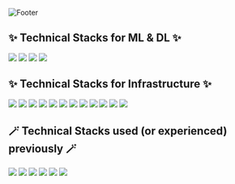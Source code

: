 ![Footer](https://capsule-render.vercel.app/api?type=waving&color=auto&height=200&section=footer&text=Hello%20🐰)

## ✨ Technical Stacks for ML & DL ✨
<img src="https://img.shields.io/badge/Python-3776AB?style=flat&logo=python&logoColor=white"/> <img src="https://img.shields.io/badge/Numpy-013243?style=flat&logo=Numpy&logoColor=white"/> <img src="https://img.shields.io/badge/Pandas-150458?style=flat&logo=Pandas&logoColor=white"/> <img src="https://img.shields.io/badge/Pytorch-EE4C2C?style=flat&logo=Pytorch&logoColor=white"/> 

## ✨ Technical Stacks for Infrastructure ✨
<img src="https://img.shields.io/badge/Airflow-231F20?style=flat&logo=Apache Airflow&logoColor=white"/> <img src="https://img.shields.io/badge/Docker-2496ED?style=flat&logo=docker&logoColor=white"/> <img src="https://img.shields.io/badge/FastAPI-009688?style=flat&logo=fastapi&logoColor=white"/> <img src="https://img.shields.io/badge/AWS EC2-FF9900?style=flat&logo=Amazon EC2&logoColor=white"/> <img src="https://img.shields.io/badge/AWS S3-569A31?style=flat&logo=Amazon S3&logoColor=white"/> <img src="https://img.shields.io/badge/AWS DynamoDB-4053D6?style=flat&logo=Amazon DynamoDB&logoColor=white"/> <img src="https://img.shields.io/badge/MongoDB-47A248?style=flat&logo=MongoDB&logoColor=white"/> <img src="https://img.shields.io/badge/Kubernetes-326CE5?style=flat&logo=Kubernetes&logoColor=white"/> <img src="https://img.shields.io/badge/AWS EKS-FF9900?style=flat&logo=Amazon EKS&logoColor=white"/> <img src="https://img.shields.io/badge/Helm-0F1689?style=flat&logo=Helm&logoColor=white"/> <img src="https://img.shields.io/badge/Kafka-231F20?style=flat&logo=ApacheKafka&logoColor=white"/> <img src="https://img.shields.io/badge/Redis-DC382D?style=flat&logo=Redis&logoColor=white"/>

## 🪄 Technical Stacks used (or experienced) previously 🪄
<img src="https://img.shields.io/badge/TensorFlow-FF6F00?style=flat&logo=TensorFlow&logoColor=white"/> <img src="https://img.shields.io/badge/Django-092E20?style=flat&logo=Django&logoColor=white"/> <img src="https://img.shields.io/badge/Qt-41CD52?style=flat&logo=Qt&logoColor=white"/> <img src="https://img.shields.io/badge/Qgis-589632?style=flat&logo=Qgis&logoColor=white"/> <img src="https://img.shields.io/badge/Unity-FFFFFF?style=flat&logo=Unity&logoColor=black"/> <img src="https://img.shields.io/badge/AndroidStudio-3DDC84?style=flat&logo=AndroidStudio&logoColor=white"/> 
